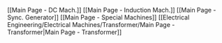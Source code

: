 [[Main Page - DC Mach.]]
[[Main Page - Induction Mach.]]
[[Main Page - Sync. Generator]]
[[Main Page - Special Machines]]
[[Electrical Engineering/Electrical Machines/Transformer/Main Page - Transformer|Main Page - Transformer]]
